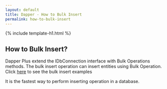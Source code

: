 ```yaml
---
layout: default
title: Dapper - How to Bulk Insert
permalink: how-to-bulk-insert
---
```


{% include template-h1.html %}

## How to Bulk Insert?
Dapper Plus extend the IDbConnection interface with Bulk Operations methods. The bulk insert operation can insert entities using Bulk Operation. Click [here](bulk-insert) to see the bulk insert examples  

It is the fastest way to perform inserting operation in a database.

